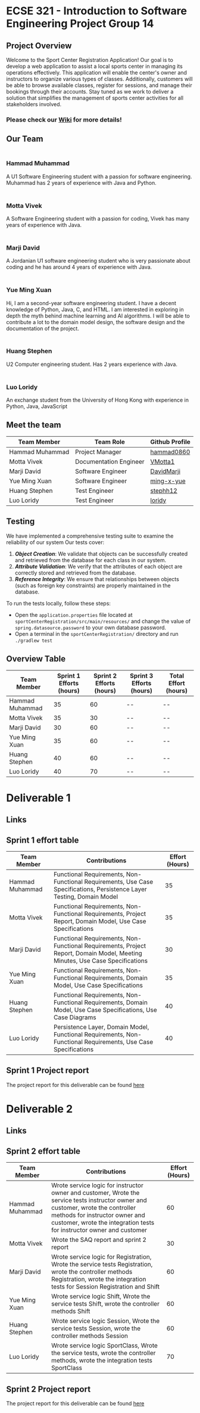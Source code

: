 # ECSE 321 - Introduction to Software Engineering Project Group 14

## Project Overview

Welcome to the Sport Center Registration Application! Our goal is to develop a web application to assist a local sports center in managing its operations effectively. This application will enable the center's owner and instructors to organize various types of classes. Additionally, customers will be able to browse available classes, register for sessions, and manage their bookings through their accounts. Stay tuned as we work to deliver a solution that simplifies the management of sports center activities for all stakeholders involved.


### Please check our [Wiki](https://github.com/McGill-ECSE321-Winter2024/project-group-14/wiki) for more details!

## Our Team
### <br> Hammad Muhammad
A U1 Software Engineering student with a passion for software engineering. Muhammad has 2 years of experience with Java and Python.
### <br> Motta Vivek
A Software Engineering student with a passion for coding, Vivek has many years of experience with Java.
### <br> Marji David
A Jordanian U1 software engineering student who is very passionate about coding and he has around 4 years of experience with Java.
### <br> Yue Ming Xuan <br>
Hi, I am a second-year software engineering student. I have a decent knowledge of Python, Java, C, and HTML. I am interested in exploring in depth the myth behind machine learning and AI algorithms. I will be able to contribute a lot to the domain model design, the software design and the documentation of the project.
### <br> Huang Stephen
U2 Computer engineering student. Has 2 years experience with Java.
### <br> Luo Loridy
An exchange student from the University of Hong Kong with experience in Python, Java, JavaScript

## Meet the team

| Team Member | Team Role | Github Profile |
| -- | -- | -- |
| Hammad Muhammad | Project Manager | [hammad0860](https://github.com/hammad0860) |
| Motta Vivek | Documentation Engineer | [VMotta1](https://github.com/VMotta1) |
| Marji David | Software Engineer | [DavidMarji](https://github.com/DavidMarji) |
| Yue Ming Xuan | Software Engineer | [ming-x-yue](https://github.com/ming-x-yue) |
| Huang Stephen | Test Engineer | [stephh12](https://github.com/stephh12) |
| Luo Loridy | Test Engineer | [loridy](https://github.com/loridy) |

## Testing
We have implemented a comprehensive testing suite to examine the reliability of our system
Our tests cover:
1. ***Object Creation***: We validate that objects can be successfully created and retrieved from the database for each class in our system.
2. ***Attribute Validation***: We verify that the attributes of each object are correctly stored and retrieved from the database.
3. ***Reference Integrity***: We ensure that relationships between objects (such as foreign key constraints) are properly maintained in the database.

To run the tests locally, follow these steps:
- Open the `application.properties` file located at `sportCenterRegistration/src/main/resources/` and change the value of `spring.datasource.password` to your own database password.
- Open a terminal in the `sportCenterRegistration/` directory and run `./gradlew test`




## Overview Table

| Team Member | Sprint 1 Efforts (hours)  | Sprint 2 Efforts (hours) |Sprint 3 Efforts (hours)| Total Effort (hours) |
| -- | -- | --  | -- | -- |
| Hammad Muhammad | 35 | 60| --  | -- |
| Motta Vivek | 35 | 30 | -- | -- |
| Marji David | 30 | 60 | -- | -- |
| Yue Ming Xuan | 35 | 60 | -- | -- |
| Huang Stephen | 40 | 60 | -- | -- |
| Luo Loridy | 40 | 70 | -- | -- |

# Deliverable 1
## Links
## Sprint 1 effort table

| Team Member | Contributions  | Effort (Hours) |
| -- | -- | -- | 
| Hammad Muhammad | Functional Requirements, Non-Functional Requirements, Use Case Specifications, Persistence Layer Testing, Domain Model | 35 |
| Motta Vivek | Functional Requirements, Non-Functional Requirements, Project Report, Domain Model, Use Case Specifications | 35 |
| Marji David | Functional Requirements, Non-Functional Requirements, Project Report, Domain Model, Meeting Minutes, Use Case Specifications | 30 | 
| Yue Ming Xuan | Functional Requirements, Non-Functional Requirements, Domain Model, Use Case Specifications | 35 | 
| Huang Stephen | Functional Requirements, Non-Functional Requirements, Domain Model, Use Case Specifications, Use Case Diagrams | 40 |
| Luo Loridy | Persistence Layer, Domain Model, Functional Requirements, Non-Functional Requirements, Use Case Specifications | 40 |

## Sprint 1 Project report
The project report for this deliverable can be found [here](https://github.com/McGill-ECSE321-Winter2024/project-group-14/wiki/Sprint-Report-1)

# Deliverable 2
## Links
## Sprint 2 effort table

| Team Member | Contributions  | Effort (Hours) |
| -- | -- | -- | 
| Hammad Muhammad | Wrote service logic for instructor owner and customer, Wrote the service tests instructor owner and customer, wrote the controller methods for instructor owner and customer, wrote the integration tests for instructor owner and customer | 60 |
| Motta Vivek | Wrote the SAQ report and sprint 2 report | 30 |
| Marji David | Wrote service logic for Registration, Wrote the service tests Registration, wrote the controller methods Registration, wrote the integration tests for Session Registration and Shift | 60 | 
| Yue Ming Xuan | Wrote service logic Shift, Wrote the service tests Shift, wrote the controller methods Shift | 60 | 
| Huang Stephen | Wrote service logic Session, Wrote the service tests Session, wrote the controller methods Session | 60 |
| Luo Loridy | Wrote service logic SportClass, Wrote the service tests, wrote the controller methods, wrote the integration tests  SportClass | 70 |

## Sprint 2 Project report
The project report for this deliverable can be found [here](https://github.com/McGill-ECSE321-Winter2024/project-group-14/wiki/Sprint-Report-2)


